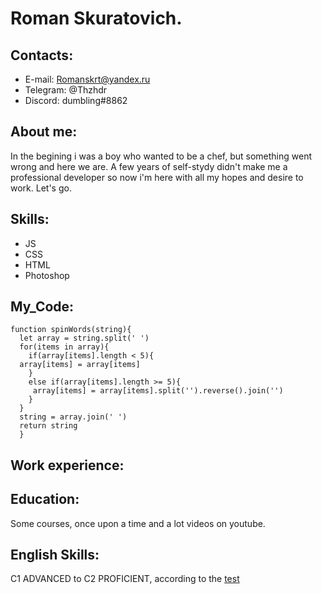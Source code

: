 # Roman Skuratovich.

## Contacts: 
+ E-mail: Romanskrt@yandex.ru
+ Telegram: @Thzhdr 
+ Discord: dumbling#8862

## About me:
In the begining i was a boy who wanted to be a chef, but something went wrong and here we are.
A few years of self-stydy didn't make me a professional developer so now i'm here with all my hopes and desire to work. 
Let's go. 

## Skills: 
* JS
* CSS
* HTML
* Photoshop

## My_Code:
```
function spinWords(string){
  let array = string.split(' ')
  for(items in array){
    if(array[items].length < 5){
  array[items] = array[items]
    }
    else if(array[items].length >= 5){
     array[items] = array[items].split('').reverse().join('')
    }
  }
  string = array.join(' ')
  return string
  }
  ```

## Work experience:

## Education:
Some courses, once upon a time and a lot videos on youtube.

## English Skills:
C1 ADVANCED to C2 PROFICIENT, according to the [test](https://www.efset.org/quick-check/)
